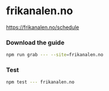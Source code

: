 # frikanalen.no

https://frikanalen.no/schedule

### Download the guide

```sh
npm run grab --- --site=frikanalen.no
```

### Test

```sh
npm test --- frikanalen.no
```
